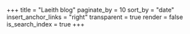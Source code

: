 +++
title = "Laeith blog"
paginate_by = 10
sort_by = "date"
insert_anchor_links = "right"
transparent = true
render = false
is_search_index = true
+++
